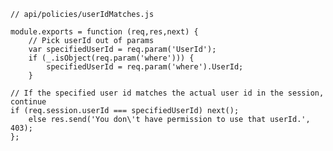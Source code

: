     // api/policies/userIdMatches.js

    module.exports = function (req,res,next) {
        // Pick userId out of params
        var specifiedUserId = req.param('UserId');
        if (_.isObject(req.param('where'))) {
            specifiedUserId = req.param('where').UserId;
        }

    // If the specified user id matches the actual user id in the session, continue
    if (req.session.userId === specifiedUserId) next();
        else res.send('You don\'t have permission to use that userId.', 403);
    };